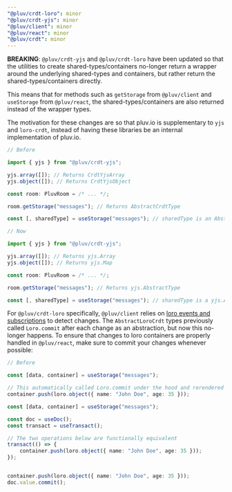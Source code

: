 ```yaml
---
"@pluv/crdt-loro": minor
"@pluv/crdt-yjs": minor
"@pluv/client": minor
"@pluv/react": minor
"@pluv/crdt": minor
---
```


**BREAKING**: `@pluv/crdt-yjs` and `@pluv/crdt-loro` have been updated so that the utilities to create shared-types/containers no-longer return a wrapper around the underlying shared-types and containers, but rather return the shared-types/containers directly.

This means that for methods such as `getStorage` from `@pluv/client` and `useStorage` from `@pluv/react`, the shared-types/containers are also returned instead of the wrapper types.

The motivation for these changes are so that pluv.io is supplementary to `yjs` and `loro-crdt`, instead of having these libraries be an internal implementation of pluv.io.

```ts
// Before

import { yjs } from "@pluv/crdt-yjs";

yjs.array([]); // Returns CrdtYjsArray
yjs.object([]); // Returns CrdtYjsObject

const room: PluvRoom = /* ... */;

room.getStorage("messages"); // Returns AbstractCrdtType

const [, sharedType] = useStorage("messages"); // sharedType is an AbstractCrdtType
```

```ts
// Now

import { yjs } from "@pluv/crdt-yjs";

yjs.array([]); // Returns yjs.Array
yjs.object([]); // Returns yjs.Map

const room: PluvRoom = /* ... */;

room.getStorage("messages"); // Returns yjs.AbstractType

const [, sharedType] = useStorage("messages"); // sharedType is a yjs.AbstractType
```

For `@pluv/crdt-loro` specifically, `@pluv/client` relies on [loro events and subscriptions](https://www.loro.dev/docs/tutorial/get_started#event) to detect changes. The `AbstractLoroCrdt` types previously called `Loro.commit` after each change as an abstraction, but now this no-longer happens. To ensure that changes to loro containers are properly handled in `@pluv/react`, make sure to commit your changes whenever possible:

```ts
// Before

const [data, container] = useStorage("messages");

// This automatically called Loro.commit under the hood and rerendered the page with updated data.
container.push(loro.object({ name: "John Doe", age: 35 }));
```

```ts
const [data, container] = useStorage("messages");

const doc = useDoc();
const transact = useTransact();

// The two operations below are functionally equivalent
transact(() => {
    container.push(loro.object({ name: "John Doe", age: 35 }));
});


container.push(loro.object({ name: "John Doe", age: 35 }));
doc.value.commit();
```
